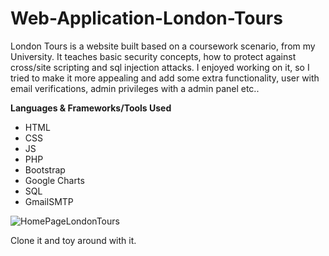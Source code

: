 # Web-Application-London-Tours
London Tours is a website built based on a coursework scenario, from my University.
It teaches basic security concepts, how to protect against cross/site scripting and sql injection attacks. 
I enjoyed working on it, so I tried to make it more appealing and add some extra functionality, user with email verifications, admin privileges with a admin panel etc..


<b>Languages & Frameworks/Tools Used </b>
<ul>
  <li>HTML</li>
  <li>CSS</li>
  <li>JS</li>
  <li>PHP</li>
  <li>Bootstrap</li>
  <li>Google Charts </li>
  <li>SQL</li>
  <li>GmailSMTP</li>
</ul>


![HomePageLondonTours](https://i.ibb.co/sHfxXYZ/Picture-1.png)

Clone it and toy around with it.
